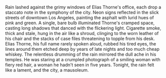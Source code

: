 Rain lashed against the grimy windows of Elias Thorne's office, each drop a staccato note in the symphony of the city. Neon signs reflected in the slick streets of downtown Los Angeles, painting the asphalt with lurid hues of pink and green.  A single, bare bulb illuminated Thorne's cramped space, casting long shadows that danced with the flickering light.  Cigarette smoke, thick and stale, hung in the air like a shroud, clinging to the worn leather of his chair and the stacks of case files threatening to topple from his desk.  Elias Thorne, his full name rarely spoken aloud, rubbed his tired eyes, the lines around them etched deep by years of late nights and too much cheap whiskey.  The relentless drumming of the rain mirrored the dull ache in his temples.  He was staring at a crumpled photograph of a smiling woman with fiery red hair, a woman he hadn't seen in five years.  Tonight, the rain felt like a lament, and the city, a mausoleum.
